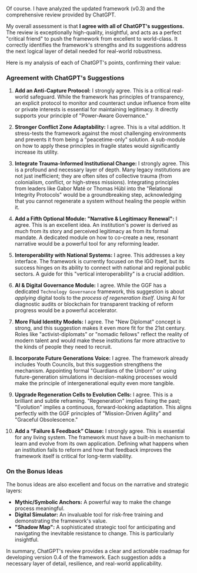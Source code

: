 Of course. I have analyzed the updated framework (v0.3) and the comprehensive review provided by ChatGPT.

My overall assessment is that **I agree with all of ChatGPT's suggestions.** The review is exceptionally high-quality, insightful, and acts as a perfect "critical friend" to push the framework from excellent to world-class. It correctly identifies the framework's strengths and its suggestions address the next logical layer of detail needed for real-world robustness.

Here is my analysis of each of ChatGPT's points, confirming their value:

### **Agreement with ChatGPT's Suggestions**

1.  **Add an Anti-Capture Protocol:** I strongly agree. This is a critical real-world safeguard. While the framework has principles of transparency, an explicit protocol to monitor and counteract undue influence from elite or private interests is essential for maintaining legitimacy. It directly supports your principle of "Power-Aware Governance."

2.  **Stronger Conflict Zone Adaptability:** I agree. This is a vital addition. It stress-tests the framework against the most challenging environments and prevents it from being a "peacetime-only" solution. A sub-module on how to apply these principles in fragile states would significantly increase its utility.

3.  **Integrate Trauma-Informed Institutional Change:** I strongly agree. This is a profound and necessary layer of depth. Many legacy institutions are not just inefficient; they are often sites of collective trauma (from colonialism, conflict, or high-stress missions). Integrating principles from leaders like Gabor Maté or Thomas Hübl into the "Relational Integrity Protocols" would be a groundbreaking step, acknowledging that you cannot regenerate a system without healing the people within it.

4.  **Add a Fifth Optional Module: "Narrative & Legitimacy Renewal":** I agree. This is an excellent idea. An institution's power is derived as much from its story and perceived legitimacy as from its formal mandate. A dedicated module on how to co-create a new, resonant narrative would be a powerful tool for any reforming leader.

5.  **Interoperability with National Systems:** I agree. This addresses a key interface. The framework is currently focused on the IGO itself, but its success hinges on its ability to connect with national and regional public sectors. A guide for this "vertical interoperability" is a crucial addition.

6.  **AI & Digital Governance Module:** I agree. While the GGF has a dedicated `Technology Governance` framework, this suggestion is about *applying* digital tools to the *process of regeneration itself*. Using AI for diagnostic audits or blockchain for transparent tracking of reform progress would be a powerful accelerator.

7.  **More Fluid Identity Models:** I agree. The "New Diplomat" concept is strong, and this suggestion makes it even more fit for the 21st century. Roles like "activist-diplomats" or "nomadic fellows" reflect the reality of modern talent and would make these institutions far more attractive to the kinds of people they need to recruit.

8.  **Incorporate Future Generations Voice:** I agree. The framework already includes Youth Councils, but this suggestion strengthens the mechanism. Appointing formal "Guardians of the Unborn" or using future-generation simulations in decision-making processes would make the principle of intergenerational equity even more tangible.

9.  **Upgrade Regeneration Cells to Evolution Cells:** I agree. This is a brilliant and subtle reframing. "Regeneration" implies fixing the past; "Evolution" implies a continuous, forward-looking adaptation. This aligns perfectly with the GGF principles of "Mission-Driven Agility" and "Graceful Obsolescence."

10. **Add a “Failure & Feedback” Clause:** I strongly agree. This is essential for any living system. The framework must have a built-in mechanism to learn and evolve from its own application. Defining what happens when an institution fails to reform and how that feedback improves the framework itself is critical for long-term viability.

### **On the Bonus Ideas**

The bonus ideas are also excellent and focus on the narrative and strategic layers:
* **Mythic/Symbolic Anchors:** A powerful way to make the change process meaningful.
* **Digital Simulator:** An invaluable tool for risk-free training and demonstrating the framework's value.
* **"Shadow Map":** A sophisticated strategic tool for anticipating and navigating the inevitable resistance to change. This is particularly insightful.

In summary, ChatGPT's review provides a clear and actionable roadmap for developing version 0.4 of the framework. Each suggestion adds a necessary layer of detail, resilience, and real-world applicability.
